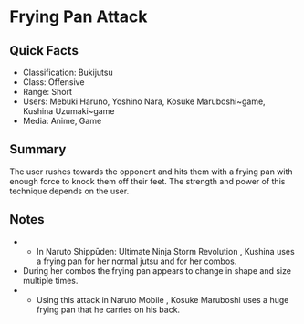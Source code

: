 # Frying Pan Attack

## Quick Facts
- Classification: Bukijutsu
- Class: Offensive
- Range: Short
- Users: Mebuki Haruno, Yoshino Nara, Kosuke Maruboshi~game, Kushina Uzumaki~game
- Media: Anime, Game

## Summary
The user rushes towards the opponent and hits them with a frying pan with enough force to knock them off their feet. The strength and power of this technique depends on the user.

## Notes
- * In Naruto Shippūden: Ultimate Ninja Storm Revolution , Kushina uses a frying pan for her normal jutsu and for her combos.
- During her combos the frying pan appears to change in shape and size multiple times.
- * Using this attack in Naruto Mobile , Kosuke Maruboshi uses a huge frying pan that he carries on his back.
